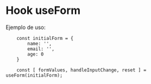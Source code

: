# Hook useForm

Ejemplo de uso:

```
    const initialForm = {
        name: '',
        email: '',
        age: 0
    }

    const [ formValues, handleInputChange, reset ] = useForm(initialForm);
```
